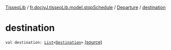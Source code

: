 [TisseoLib](../../index.md) / [fr.docjyJ.tisseoLib.model.stopSchedule](../index.md) / [Departure](index.md) / [destination](./destination.md)

# destination

`val destination: `[`List`](https://kotlinlang.org/api/latest/jvm/stdlib/kotlin.collections/-list/index.html)`<`[`Destination`](../-destination/index.md)`>` [(source)](https://github.com/docjyJ/TisseoLib/tree/master/src/main/kotlin/fr/docjyJ/tisseoLib/model/stopSchedule/Departure.kt#L11)